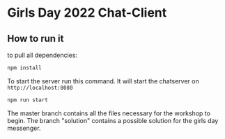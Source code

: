 # Girls Day 2022 Chat-Client

## How to run it
to pull all dependencies:

```bash
npm install
```

To start the server run this command. It will start the chatserver on `http://localhost:8080` 
```bash
npm run start
```

The master branch contains all the files necessary for the workshop to begin.
The branch "solution" contains a possible solution for the girls day messenger.